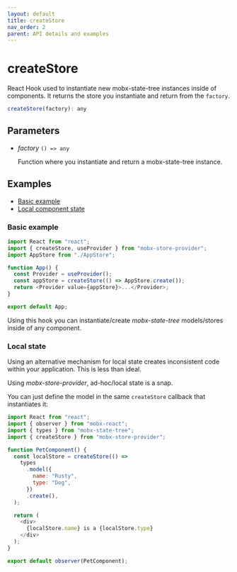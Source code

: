 ```yaml
---
layout: default
title: createStore
nav_order: 2
parent: API details and examples
---
```


# createStore

React Hook used to instantiate new mobx-state-tree instances inside of components. It returns the store you instantiate and return from the `factory`.

```javascript
createStore(factory): any
```

## Parameters

- _factory_ `() => any`

  Function where you instantiate and return a mobx-state-tree instance.

## Examples

- [Basic example](#basic-example)
- [Local component state](#local-state)

### Basic example

```javascript
import React from "react";
import { createStore, useProvider } from "mobx-store-provider";
import AppStore from "./AppStore";

function App() {
  const Provider = useProvider();
  const appStore = createStore(() => AppStore.create());
  return <Provider value={appStore}>...</Provider>;
}

export default App;
```

Using this hook you can instantiate/create _mobx-state-tree_ models/stores inside of any component.

### Local state

Using an alternative mechanism for local state creates inconsistent code within your application. This is less than ideal.

Using _mobx-store-provider_, ad-hoc/local state is a snap.

You can just define the model in the same `createStore` callback that instantiates it:

```javascript
import React from "react";
import { observer } from "mobx-react";
import { types } from "mobx-state-tree";
import { createStore } from "mobx-store-provider";

function PetComponent() {
  const localStore = createStore(() =>
    types
      .model({
        name: "Rusty",
        type: "Dog",
      })
      .create(),
  );

  return (
    <div>
      {localStore.name} is a {localStore.type}
    </div>
  );
}

export default observer(PetComponent);
```
